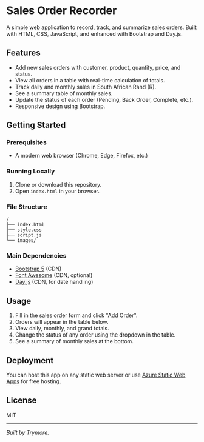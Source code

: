 # Sales Order Recorder

A simple web application to record, track, and summarize sales orders. Built with HTML, CSS, JavaScript, and enhanced with Bootstrap and Day.js.

## Features

- Add new sales orders with customer, product, quantity, price, and status.
- View all orders in a table with real-time calculation of totals.
- Track daily and monthly sales in South African Rand (R).
- See a summary table of monthly sales.
- Update the status of each order (Pending, Back Order, Complete, etc.).
- Responsive design using Bootstrap.

## Getting Started

### Prerequisites

- A modern web browser (Chrome, Edge, Firefox, etc.)

### Running Locally

1. Clone or download this repository.
2. Open `index.html` in your browser.

### File Structure

```
/
├── index.html
├── style.css
├── script.js
└── images/
```

### Main Dependencies

- [Bootstrap 5](https://getbootstrap.com/) (CDN)
- [Font Awesome](https://fontawesome.com/) (CDN, optional)
- [Day.js](https://day.js.org/) (CDN, for date handling)

## Usage

1. Fill in the sales order form and click "Add Order".
2. Orders will appear in the table below.
3. View daily, monthly, and grand totals.
4. Change the status of any order using the dropdown in the table.
5. See a summary of monthly sales at the bottom.

## Deployment

You can host this app on any static web server or use [Azure Static Web Apps](https://learn.microsoft.com/en-us/azure/static-web-apps/) for free hosting.

## License

MIT

---

*Built by Trymore.*